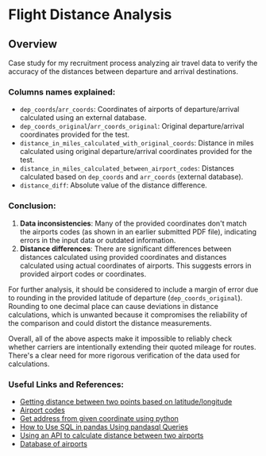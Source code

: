 # Flight Distance Analysis

## Overview
Case study for my recruitment process analyzing air travel data to verify the accuracy of the distances between departure and arrival destinations.

### Columns names explained:
- `dep_coords`/`arr_coords`: Coordinates of airports of departure/arrival calculated using an external database.
- `dep_coords_original`/`arr_coords_original`: Original departure/arrival coordinates provided for the test.
- `distance_in_miles_calculated_with_original_coords`: Distance in miles calculated using original departure/arrival coordinates provided for the test.
- `distance_in_miles_calculated_between_airport_codes`: Distances calculated based on `dep_coords` and `arr_coords` (external database).
- `distance_diff`: Absolute value of the distance difference.

### Conclusion:
1. **Data inconsistencies**: Many of the provided coordinates don't match the airports codes (as shown in an earlier submitted PDF file), indicating errors in the input data or outdated information.
2. **Distance differences**: There are significant differences between distances calculated using provided coordinates and distances calculated using actual coordinates of airports. This suggests errors in provided airport codes or coordinates.

For further analysis, it should be considered to include a margin of error due to rounding in the provided latitude of departure (`dep_coords_original`). Rounding to one decimal place can cause deviations in distance calculations, which is unwanted because it compromises the reliability of the comparison and could distort the distance measurements.

Overall, all of the above aspects make it impossible to reliably check whether carriers are intentionally extending their quoted mileage for routes. There's a clear need for more rigorous verification of the data used for calculations.

### Useful Links and References:
* [Getting distance between two points based on latitude/longitude](https://stackoverflow.com/questions/19412462/getting-distance-between-two-points-based-on-latitude-longitude)
* [Airport codes](https://www.ccra.com/airport-codes/)
* [Get address from given coordinate using python](https://stackoverflow.com/questions/60928516/get-address-from-given-coordinate-using-python)
* [How to Use SQL in pandas Using pandasql Queries](https://www.datacamp.com/tutorial/how-to-use-sql-in-pandas-using-pandasql-queries)
* [Using an API to calculate distance between two airports](https://stackoverflow.com/questions/37572731/using-an-api-to-calculate-distance-between-two-airports-two-columns-within-r)
* [Database of airports](https://raw.githubusercontent.com/jpatokal/openflights/master/data/airports.dat)
